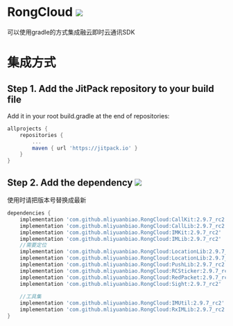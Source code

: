 # RongCloud [![](https://jitpack.io/v/mliyuanbiao/RongCloud.svg)](https://jitpack.io/#mliyuanbiao/RongCloud)

可以使用gradle的方式集成融云即时云通讯SDK

# 集成方式

## Step 1. Add the JitPack repository to your build file
Add it in your root build.gradle at the end of repositories:

```groovy
allprojects {
	repositories {
		...
		maven { url 'https://jitpack.io' }
	}
}
```

## Step 2. Add the dependency [![](https://jitpack.io/v/mliyuanbiao/RongCloud.svg)](https://jitpack.io/#mliyuanbiao/RongCloud) 
使用时请把版本号替换成最新


```groovy
dependencies {
	implementation 'com.github.mliyuanbiao.RongCloud:CallKit:2.9.7_rc2'
	implementation 'com.github.mliyuanbiao.RongCloud:CallLib:2.9.7_rc2'
	implementation 'com.github.mliyuanbiao.RongCloud:IMKit:2.9.7_rc2'
	implementation 'com.github.mliyuanbiao.RongCloud:IMLib:2.9.7_rc2'
	//需要定位
	implementation 'com.github.mliyuanbiao.RongCloud:LocationLib:2.9.7_rc2'
	implementation 'com.github.mliyuanbiao.RongCloud:LocationLib:2.9.7_rc2'
	implementation 'com.github.mliyuanbiao.RongCloud:PushLib:2.9.7_rc2'
	implementation 'com.github.mliyuanbiao.RongCloud:RCSticker:2.9.7_rc2'
	implementation 'com.github.mliyuanbiao.RongCloud:RedPacket:2.9.7_rc2'
	implementation 'com.github.mliyuanbiao.RongCloud:Sight:2.9.7_rc2'
	
	//工具集
	implementation 'com.github.mliyuanbiao.RongCloud:IMUtil:2.9.7_rc2'
	implementation 'com.github.mliyuanbiao.RongCloud:RxIMLib:2.9.7_rc2'
}
```


